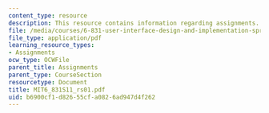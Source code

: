 ```yaml
---
content_type: resource
description: This resource contains information regarding assignments.
file: /media/courses/6-831-user-interface-design-and-implementation-spring-2011/b6900cf1d82655cfa0826ad947d4f262_MIT6_831S11_rs01.pdf
file_type: application/pdf
learning_resource_types:
- Assignments
ocw_type: OCWFile
parent_title: Assignments
parent_type: CourseSection
resourcetype: Document
title: MIT6_831S11_rs01.pdf
uid: b6900cf1-d826-55cf-a082-6ad947d4f262
---
```

